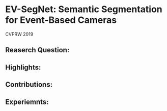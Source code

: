 # EV-SegNet: Semantic Segmentation for Event-Based Cameras

CVPRW 2019

## Reaserch Question:
	
## Highlights:

## Contributions:

## Experiemnts:

